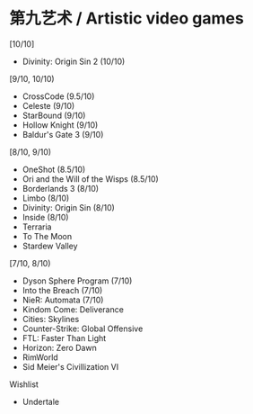 第九艺术 / Artistic video games
===

[10/10]

* Divinity: Origin Sin 2 (10/10)

[9/10, 10/10)

* CrossCode (9.5/10)
* Celeste (9/10)
* StarBound (9/10)
* Hollow Knight (9/10)
* Baldur's Gate 3 (9/10)

[8/10, 9/10)

* OneShot (8.5/10)
* Ori and the Will of the Wisps (8.5/10)
* Borderlands 3 (8/10)
* Limbo (8/10)
* Divinity: Origin Sin (8/10)
* Inside (8/10)
* Terraria
* To The Moon
* Stardew Valley

[7/10, 8/10)

* Dyson Sphere Program (7/10)
* Into the Breach (7/10)
* NieR: Automata (7/10)
* Kindom Come: Deliverance
* Cities: Skylines
* Counter-Strike: Global Offensive
* FTL: Faster Than Light
* Horizon: Zero Dawn
* RimWorld
* Sid Meier's Civillization VI

Wishlist

* Undertale
